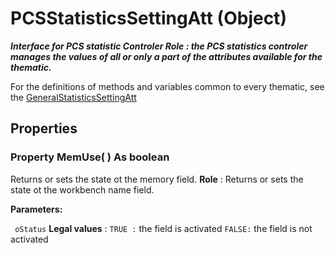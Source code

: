 # PCSStatisticsSettingAtt (Object)

**_Interface for PCS statistic Controler
**Role** : the PCS statistics controler manages the values of all or only a part of the attributes available for the thematic._**

For the definitions of methods and variables common to every thematic, see the [GeneralStatisticsSettingAtt](../System/interface_GeneralStatisticsSettingAtt_154832.md)

## Properties

### Property **MemUse**( ) As boolean

Returns or sets the state ot the memory field.
**Role** : Returns or sets the state ot the workbench name field.

**Parameters:**

` oStatus`      **Legal values** :
`TRUE :` the field is activated
`FALSE:` the field is not activated